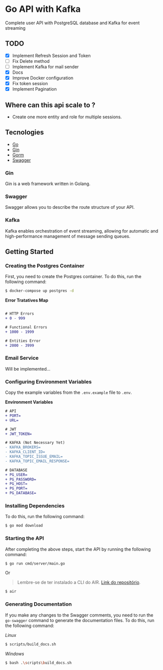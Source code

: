 # Go API with Kafka

Complete user API with PostgreSQL database and Kafka for event streaming

## TODO

- [x] Implement Refresh Session and Token
- [ ] Fix Delete method
- [ ] Implement Kafka for mail sender
- [x] Docs
- [x] Improve Docker configuration
- [x] Fix token session
- [x] Implement Pagination

## Where can this api scale to ?

- Create one more entity and role for multiple sessions.

## Tecnologies

- [Go](https://go.dev/)
- [Gin](https://gin-gonic.com/)
- [Gorm](https://gorm.io/)
- [Swagger](https://swagger.io/)

### Gin

Gin is a web framework written in Golang.

### Swagger

Swagger allows you to describe the route structure of your API.

### Kafka

Kafka enables orchestration of event streaming, allowing for automatic and high-performance management of message sending queues.

## Getting Started

### Creating the Postgres Container

First, you need to create the Postgres container. To do this, run the following command:

```sh
$ docker-compose up postgres -d
```

**Error Tratatives Map**

```diff

# HTTP Errors
+ 0 - 999

# Functional Errors
+ 1000 - 1999

# Entities Error
+ 2000 - 3999
```

### Email Service

Will be implemented...

### Configuring Environment Variables

Copy the example variables from the `.env.example` file to `.env`.

**Environment Variables**

```diff
# API
+ PORT=
+ URL=

# JWT
+ JWT_TOKEN=

# KAFKA (Not Necessary Yet)
- KAFKA_BROKERS=
- KAFKA_CLIENT_ID=
- KAFKA_TOPIC_ISSUE_EMAIL=
- KAFKA_TOPIC_EMAIL_RESPONSE=

# DATABASE
+ PG_USER=
+ PG_PASSWORD=
+ PG_HOST=
+ PG_PORT=
+ PG_DATABASE=
```

### Installing Dependencies

To do this, run the following command:

```sh
$ go mod download
```

### Starting the API

After completing the above steps, start the API by running the following command:

```sh
$ go run cmd/server/main.go
```

Or

> Lembre-se de ter instalado a CLI do AIR. <a href="https://github.com/cosmtrek/air" target="_blank">Link do repositório</a>.

```sh
$ air
```

### Generating Documentation

If you make any changes to the Swagger comments, you need to run the `go-swagger` command to generate the documentation files. To do this, run the following command:

_Linux_

```sh
$ scripts/build_docs.sh
```

_Windows_

```sh
$ bash .\scripts\build_docs.sh
```
